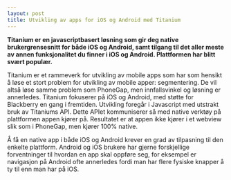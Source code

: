 ```yaml
---
layout: post
title: Utvikling av apps for iOS og Android med Titanium
---
```


**Titanium er en javascriptbasert løsning som gir deg native brukergrensesnitt for både iOS og Android, samt tilgang til det aller meste av annen funksjonalitet du finner i iOS og Android. Plattformen har blitt svært populær.**

Titanium er et rammeverk for utvikling av mobile apps som har som hensikt å løse et stort problem for utvikling av mobile apper: segmentering. De vil altså løse samme problem som PhoneGap, men innfallsvinkel og løsning er annerledes. Titanium fokuserer på iOS og Android, med støtte for Blackberry en gang i fremtiden. Utvikling foregår i Javascript med utstrakt bruk av Titaniums API. Dette APIet kommuniserer så med native verktøy på plattformen appen kjører på. Resultatet er at appen ikke kjører i et webview slik som i PhoneGap, men kjører 100% native.

Å få en native app i både iOS og Android krever en grad av tilpasning til den enkelte plattform. Android og iOS brukere har gjerne forskjellige forventninger til hvordan en app skal oppføre seg, for eksempel er navigasjon på Android ofte annerledes fordi man har flere fysiske knapper å ty til enn man har på iOS. 